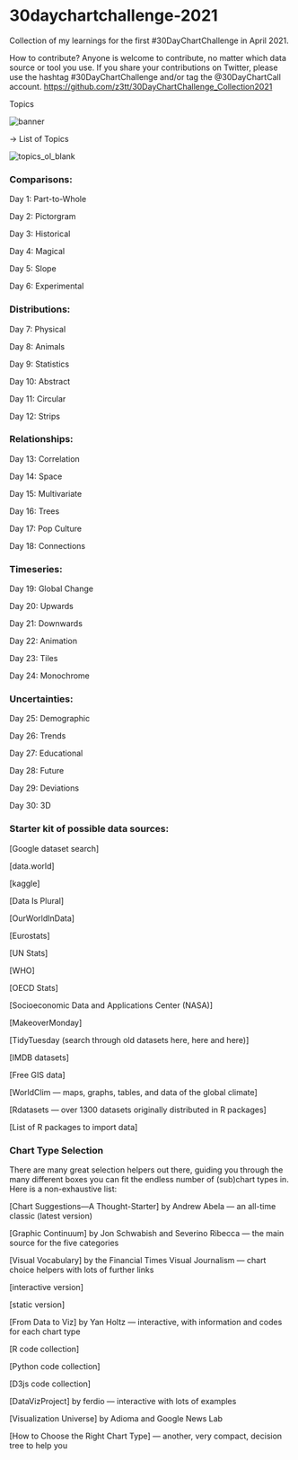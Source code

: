 # 30daychartchallenge-2021
Collection of my learnings for the first #30DayChartChallenge in April 2021.

How to contribute?
Anyone is welcome to contribute, no matter which data source or tool you use.
If you share your contributions on Twitter, please use the hashtag #30DayChartChallenge and/or tag the @30DayChartCall account.
https://github.com/z3tt/30DayChartChallenge_Collection2021

Topics

![banner](https://user-images.githubusercontent.com/62923332/145532114-fe5cba9e-00b9-4b85-a7b4-2ae828a990e3.png)



→ List of Topics

![topics_ol_blank](https://user-images.githubusercontent.com/62923332/145532137-7edd23c8-ab10-412c-a37e-191bbea0ddaf.png)



### Comparisons:

Day 1: Part-to-Whole

Day 2: Pictorgram

Day 3: Historical

Day 4: Magical

Day 5: Slope

Day 6: Experimental

### Distributions:

Day 7: Physical

Day 8: Animals

Day 9: Statistics

Day 10: Abstract

Day 11: Circular

Day 12: Strips

### Relationships:

Day 13: Correlation

Day 14: Space

Day 15: Multivariate

Day 16: Trees

Day 17: Pop Culture

Day 18: Connections

### Timeseries:

Day 19: Global Change

Day 20: Upwards

Day 21: Downwards

Day 22: Animation

Day 23: Tiles

Day 24: Monochrome

### Uncertainties:

Day 25: Demographic

Day 26: Trends

Day 27: Educational

Day 28: Future

Day 29: Deviations

Day 30: 3D

### Starter kit of possible data sources:

[Google dataset search]

[data.world]

[kaggle]

[Data Is Plural]

[OurWorldInData]

[Eurostats]

[UN Stats]

[WHO]

[OECD Stats]

[Socioeconomic Data and Applications Center (NASA)]

[MakeoverMonday]

[TidyTuesday (search through old datasets here, here and here)]

[IMDB datasets]

[Free GIS data]

[WorldClim — maps, graphs, tables, and data of the global climate]

[Rdatasets — over 1300 datasets originally distributed in R packages]

[List of R packages to import data]

### Chart Type Selection

There are many great selection helpers out there, guiding you through the many different boxes you can fit the endless number of (sub)chart types in. Here is a non-exhaustive list:

[Chart Suggestions—A Thought-Starter] by Andrew Abela — an all-time classic (latest version)

[Graphic Continuum] by Jon Schwabish and Severino Ribecca — the main source for the five categories

[Visual Vocabulary] by the Financial Times Visual Journalism — chart choice helpers with lots of further links

[interactive version]

[static version]

[From Data to Viz] by Yan Holtz — interactive, with information and codes for each chart type

[R code collection]

[Python code collection]

[D3js code collection]

[DataVizProject] by ferdio — interactive with lots of examples

[Visualization Universe] by Adioma and Google News Lab

[How to Choose the Right Chart Type] — another, very compact, decision tree to help you

